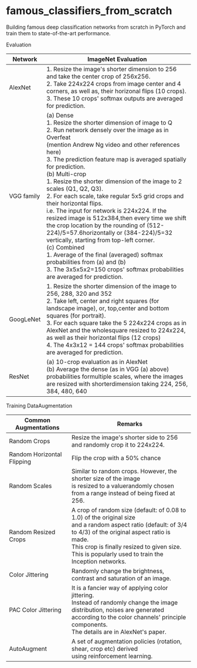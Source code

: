 # famous_classifiers_from_scratch

Building famous deep classification networks from scratch in PyTorch and train them to state-of-the-art performance.

Evaluation

| Network    | ImageNet Evaluation                                                                                                                                                                                                                                                                                                                                                                                                                                                                                                                                                                                                                                                                                                                                                                                                                       |
|------------|-------------------------------------------------------------------------------------------------------------------------------------------------------------------------------------------------------------------------------------------------------------------------------------------------------------------------------------------------------------------------------------------------------------------------------------------------------------------------------------------------------------------------------------------------------------------------------------------------------------------------------------------------------------------------------------------------------------------------------------------------------------------------------------------------------------------------------------------|
| AlexNet    | 1. Resize the image's shorter dimension to 256 and take the center crop of 256x256.<br>2. Take 224x224 crops from image center and 4 corners, as well as, their horizonal flips (10 crops).                    <br>3. These 10 crops' softmax outputs are averaged for prediction.                                                                                                                                                                                                                                                                                                                                                                                                                                                                                                                                                                                                                |
| VGG family | (a) Dense<br>1. Resize the shorter dimension of image to Q<br>2. Run network densely over the image as in Overfeat<br>(mention Andrew Ng video and other references here)<br>3. The prediction feature map is averaged spatially for prediction.<br>(b) Multi-crop<br>1. Resize the shorter dimension of the image to 2 scales (Q1, Q2, Q3).<br>2. For each scale, take regular 5x5 grid crops and their horizontal flips.<br>i.e. The input for network is 224x224. If the resized image is 512x384,then every time we shift the crop location by the rounding of (512-224)/5=57.6horizontally or (384-224)/5=32 vertically, starting from top-left corner.<br>(c) Combined<br>1. Average of the final (averaged) softmax probabilities from (a) and (b)<br>3. The 3x5x5x2=150 crops' softmax probabilities are averaged for prediction. |
| GoogLeNet  | 1. Resize the shorter dimension of the image to 256, 288, 320 and 352<br>2. Take left, center and right squares (for landscape image), or, top,center and bottom squares (for portrait).<br>3. For each square take the 5 224x224 crops as in AlexNet and the wholesquare resized to 224x224, as well as their horizontal flips (12 crops)<br>4. The 4x3x12 = 144 crops' softmax probabilities are averaged for prediction.                                                                                                                                                                                                                                                                                                                                                                                                               |
| ResNet     | (a) 10-crop evaluation as in AlexNet<br>(b) Average the dense (as in VGG (a) above) probabilities formultiple scales, where the images are resized with shorterdimension taking 224, 256, 384, 480, 640                                                                                                                                                                                                                                                                                                                                                                                                                                                                                                                                                                                                                                   |



Training DataAugmentation



|   Common Augmentations     |                                          Remarks                                          |
|----------------------------|-------------------------------------------------------------------------------------------|
| Random Crops               | Resize the image's shorter side to 256 and randomly crop it to 224x224.                   |
| Random Horizontal Flipping | Flip the crop with a 50% chance                                                           |
| Random Scales              | Similar to random crops. However, the shorter size of the image<br> is resized to a valuerandomly chosen from a range instead of being fixed at 256.         |
| Random Resized Crops       | A crop of random size (default: of 0.08 to 1.0) of the original size <br>and a random aspect ratio (default: of 3/4 to 4/3) of the original aspect ratio is made.  <br> This crop is finally resized to given size.<br> This is popularly used to train the Inception networks.                                   |
| Color Jittering            | Randomly change the brightness, contrast and saturation of an image.                      |
| PAC Color Jittering        | It is a fancier way of applying color jittering.<br>Instead of randomly change the image distribution, noises are generated<br> according to the color channels' principle components.<br>The details are in AlexNet's paper.                                                       |
| AutoAugment                | A set of augmentation policies (rotation, shear, crop etc) derived <br>using reinforcement learning.                                                             |

